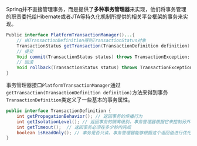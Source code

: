 Spring并不直接管理事务，而是提供了**多种事务管理器**来实现，他们将事务管理的职责委托给Hibernate或者JTA等持久化机制所提供的相关平台框架的事务来实现。

```java
Public interface PlatformTransactionManager()...{  
    // 由TransactionDefinition得到TransactionStatus对象
    TransactionStatus getTransaction(TransactionDefinition definition) throws TransactionException; 
    // 提交
    Void commit(TransactionStatus status) throws TransactionException;  
    // 回滚
    Void rollback(TransactionStatus status) throws TransactionException;  
} 
```

事务管理器接口`PlatformTransactionManager`通过`getTransaction(TransactionDefinition definition)`方法来得到事务<br>
`TransactionDefinition`类定义了一些基本的事务属性。

```java
public interface TransactionDefinition {
    int getPropagationBehavior(); // 返回事务的传播行为
    int getIsolationLevel(); // 返回事务的隔离级别，事务管理器根据它来控制另外一个事务可以看到本事务内的哪些数据
    int getTimeout();  // 返回事务必须在多少秒内完成
    boolean isReadOnly(); // 事务是否只读，事务管理器能够根据这个返回值进行优化，确保事务是只读的
} 
```
